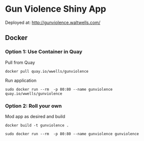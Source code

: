 # Gun Violence Shiny App

Deployed at:  http://gunviolence.waltwells.com/

## Docker

### Option 1:  Use Container in Quay

Pull from Quay

```
docker pull quay.io/wwells/gunviolence
```

Run application

```
sudo docker run --rm  -p 80:80 --name gunviolence quay.io/wwells/gunviolence
```

### Option 2:  Roll your own

Mod app as desired and build

```
docker build -t gunviolence .
```

```
sudo docker run --rm  -p 80:80 --name gunviolence gunviolence
```

